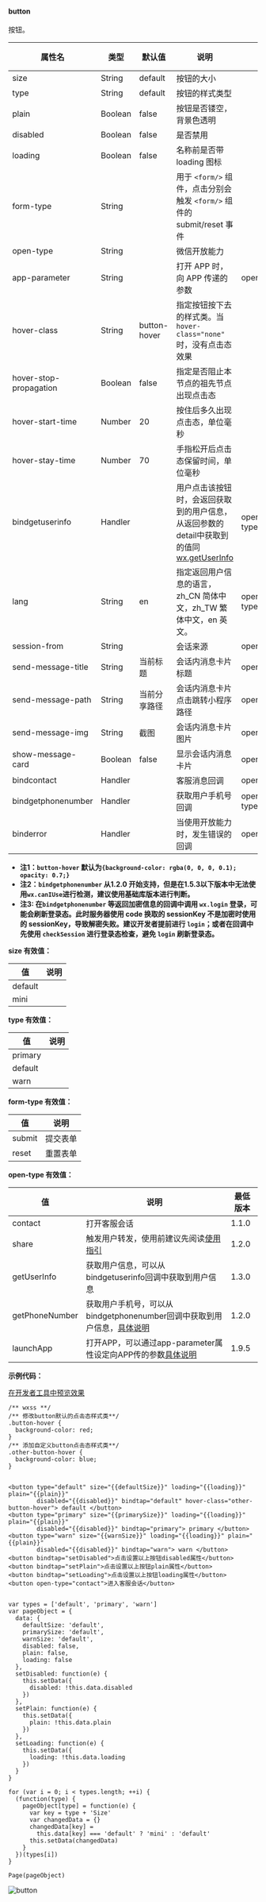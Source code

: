 <!-- https://developers.weixin.qq.com/miniprogram/dev/component/button.html -->

#### button

按钮。

  属性名                   |  类型      |  默认值         |  说明                                                                                                                                           |  生效时机                     | 最低版本 
---------------------------|------------|-----------------|-------------------------------------------------------------------------------------------------------------------------------------------------|-------------------------------|----------
  size                     |  String    |  default        |  按钮的大小                                                                                                                                     |                               |          
  type                     |  String    |  default        |  按钮的样式类型                                                                                                                                 |                               |          
  plain                    |  Boolean   |  false          |  按钮是否镂空，背景色透明                                                                                                                       |                               |          
  disabled                 |  Boolean   |  false          |  是否禁用                                                                                                                                       |                               |          
  loading                  |  Boolean   |  false          |  名称前是否带 loading 图标                                                                                                                      |                               |          
  form-type                |  String    |                 |  用于 `<form/>` 组件，点击分别会触发 `<form/>` 组件的 submit/reset 事件                                                                         |                               |          
  open-type                |  String    |                 |  微信开放能力                                                                                                                                   |                               |  1.1.0   
  app-parameter            |  String    |                 |  打开 APP 时，向 APP 传递的参数                                                                                                                 |  open-type="launchApp"        |  1.9.5   
  hover-class              |  String    |  button-hover   |  指定按钮按下去的样式类。当 `hover-class="none"` 时，没有点击态效果                                                                             |                               |          
  hover-stop-propagation   |  Boolean   |  false          |  指定是否阻止本节点的祖先节点出现点击态                                                                                                         |                               |  1.5.0   
  hover-start-time         |  Number    |  20             |  按住后多久出现点击态，单位毫秒                                                                                                                 |                               |          
  hover-stay-time          |  Number    |  70             |  手指松开后点击态保留时间，单位毫秒                                                                                                             |                               |          
  bindgetuserinfo          |  Handler   |                 |用户点击该按钮时，会返回获取到的用户信息，从返回参数的detail中获取到的值同[wx.getUserInfo](https://developers.weixin.qq.com/miniprogram/dev/api/open.html#wxgetuserinfoobject)|  open-type="getUserInfo"      |  1.3.0   
  lang                     |  String    |  en             |  指定返回用户信息的语言，zh_CN 简体中文，zh_TW 繁体中文，en 英文。                                                                              |  open-type="getUserInfo"      |  1.3.0   
  session-from             |  String    |                 |  会话来源                                                                                                                                       |  open-type="contact"          |  1.4.0   
  send-message-title       |  String    |  当前标题       |  会话内消息卡片标题                                                                                                                             |  open-type="contact"          |  1.5.0   
  send-message-path        |  String    |  当前分享路径   |  会话内消息卡片点击跳转小程序路径                                                                                                               |  open-type="contact"          |  1.5.0   
  send-message-img         |  String    |  截图           |  会话内消息卡片图片                                                                                                                             |  open-type="contact"          |  1.5.0   
  show-message-card        |  Boolean   |  false          |  显示会话内消息卡片                                                                                                                             |  open-type="contact"          |  1.5.0   
  bindcontact              |  Handler   |                 |  客服消息回调                                                                                                                                   |  open-type="contact"          |  1.5.0   
  bindgetphonenumber       |  Handler   |                 |  获取用户手机号回调                                                                                                                             |  open-type="getphonenumber"   |  1.2.0   
  binderror                |  Handler   |                 |  当使用开放能力时，发生错误的回调                                                                                                               |  open-type="launchApp"        |  1.9.5   

*   **注1：`button-hover` 默认为`{background-color: rgba(0, 0, 0, 0.1); opacity: 0.7;}`**
*   **注2：`bindgetphonenumber` 从1.2.0 开始支持，但是在1.5.3以下版本中无法使用`wx.canIUse`进行检测，建议使用基础库版本进行判断。**
*   **注3: 在`bindgetphonenumber` 等返回加密信息的回调中调用 `wx.login` 登录，可能会刷新登录态。此时服务器使用 code 换取的 sessionKey 不是加密时使用的 sessionKey，导致解密失败。建议开发者提前进行 `login`；或者在回调中先使用 `checkSession` 进行登录态检查，避免 `login` 刷新登录态。**

**size 有效值：**

  值        |  说明 
------------|-------
  default   |       
  mini      |       

**type 有效值：**

  值        |  说明 
------------|-------
  primary   |       
  default   |       
  warn      |       

**form-type 有效值：**

  值       |  说明   
-----------|---------
  submit   | 提交表单
  reset    | 重置表单

**open-type 有效值：**

  值               |  说明                                                                                                                       | 最低版本 
-------------------|-----------------------------------------------------------------------------------------------------------------------------|----------
  contact          |  打开客服会话                                                                                                               |  1.1.0   
  share            |  触发用户转发，使用前建议先阅读[使用指引](https://developers.weixin.qq.com/miniprogram/dev/api/share.html#使用指引)         |  1.2.0   
  getUserInfo      |  获取用户信息，可以从bindgetuserinfo回调中获取到用户信息                                                                    |  1.3.0   
  getPhoneNumber   |获取用户手机号，可以从bindgetphonenumber回调中获取到用户信息，[具体说明](https://developers.weixin.qq.com/miniprogram/dev/api/getPhoneNumber.html)|  1.2.0   
  launchApp        |打开APP，可以通过app-parameter属性设定向APP传的参数[具体说明](https://developers.weixin.qq.com/miniprogram/dev/api/launchApp.html)|  1.9.5   

**示例代码：**

[在开发者工具中预览效果](wechatide://minicode/DJaYicms6lY5)

    /** wxss **/
    /** 修改button默认的点击态样式类**/
    .button-hover {
      background-color: red;
    }
    /** 添加自定义button点击态样式类**/
    .other-button-hover {
      background-color: blue;
    }
    

    <button type="default" size="{{defaultSize}}" loading="{{loading}}" plain="{{plain}}"
            disabled="{{disabled}}" bindtap="default" hover-class="other-button-hover"> default </button>
    <button type="primary" size="{{primarySize}}" loading="{{loading}}" plain="{{plain}}"
            disabled="{{disabled}}" bindtap="primary"> primary </button>
    <button type="warn" size="{{warnSize}}" loading="{{loading}}" plain="{{plain}}"
            disabled="{{disabled}}" bindtap="warn"> warn </button>
    <button bindtap="setDisabled">点击设置以上按钮disabled属性</button>
    <button bindtap="setPlain">点击设置以上按钮plain属性</button>
    <button bindtap="setLoading">点击设置以上按钮loading属性</button>
    <button open-type="contact">进入客服会话</button>
    

    var types = ['default', 'primary', 'warn']
    var pageObject = {
      data: {
        defaultSize: 'default',
        primarySize: 'default',
        warnSize: 'default',
        disabled: false,
        plain: false,
        loading: false
      },
      setDisabled: function(e) {
        this.setData({
          disabled: !this.data.disabled
        })
      },
      setPlain: function(e) {
        this.setData({
          plain: !this.data.plain
        })
      },
      setLoading: function(e) {
        this.setData({
          loading: !this.data.loading
        })
      }
    }
    
    for (var i = 0; i < types.length; ++i) {
      (function(type) {
        pageObject[type] = function(e) {
          var key = type + 'Size'
          var changedData = {}
          changedData[key] =
            this.data[key] === 'default' ? 'mini' : 'default'
          this.setData(changedData)
        }
      })(types[i])
    }
    
    Page(pageObject)
    

![button](https://mp.weixin.qq.com/debug/wxadoc/dev/image/pic/button.png)

